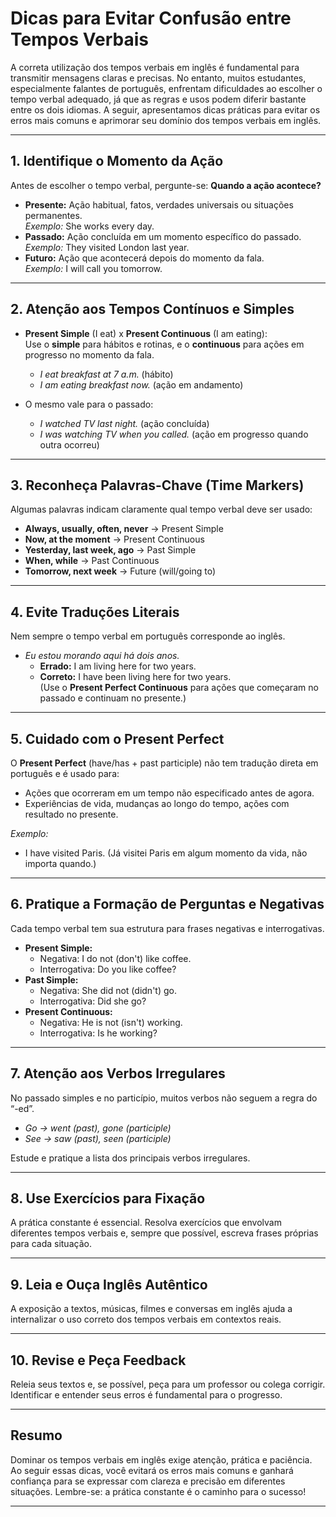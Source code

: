 
# Dicas para Evitar Confusão entre Tempos Verbais

A correta utilização dos tempos verbais em inglês é fundamental para transmitir mensagens claras e precisas. No entanto, muitos estudantes, especialmente falantes de português, enfrentam dificuldades ao escolher o tempo verbal adequado, já que as regras e usos podem diferir bastante entre os dois idiomas. A seguir, apresentamos dicas práticas para evitar os erros mais comuns e aprimorar seu domínio dos tempos verbais em inglês.

---

## 1. **Identifique o Momento da Ação**

Antes de escolher o tempo verbal, pergunte-se: **Quando a ação acontece?**  
- **Presente:** Ação habitual, fatos, verdades universais ou situações permanentes.  
  *Exemplo:* She works every day.  
- **Passado:** Ação concluída em um momento específico do passado.  
  *Exemplo:* They visited London last year.  
- **Futuro:** Ação que acontecerá depois do momento da fala.  
  *Exemplo:* I will call you tomorrow.

---

## 2. **Atenção aos Tempos Contínuos e Simples**

- **Present Simple** (I eat) x **Present Continuous** (I am eating):  
  Use o **simple** para hábitos e rotinas, e o **continuous** para ações em progresso no momento da fala.
  - *I eat breakfast at 7 a.m.* (hábito)
  - *I am eating breakfast now.* (ação em andamento)

- O mesmo vale para o passado:  
  - *I watched TV last night.* (ação concluída)
  - *I was watching TV when you called.* (ação em progresso quando outra ocorreu)

---

## 3. **Reconheça Palavras-Chave (Time Markers)**

Algumas palavras indicam claramente qual tempo verbal deve ser usado:
- **Always, usually, often, never** → Present Simple
- **Now, at the moment** → Present Continuous
- **Yesterday, last week, ago** → Past Simple
- **When, while** → Past Continuous
- **Tomorrow, next week** → Future (will/going to)

---

## 4. **Evite Traduções Literais**

Nem sempre o tempo verbal em português corresponde ao inglês.  
- *Eu estou morando aqui há dois anos.*  
  - **Errado:** I am living here for two years.  
  - **Correto:** I have been living here for two years.  
  (Use o **Present Perfect Continuous** para ações que começaram no passado e continuam no presente.)

---

## 5. **Cuidado com o Present Perfect**

O **Present Perfect** (have/has + past participle) não tem tradução direta em português e é usado para:
- Ações que ocorreram em um tempo não especificado antes de agora.
- Experiências de vida, mudanças ao longo do tempo, ações com resultado no presente.

*Exemplo:*  
- I have visited Paris. (Já visitei Paris em algum momento da vida, não importa quando.)

---

## 6. **Pratique a Formação de Perguntas e Negativas**

Cada tempo verbal tem sua estrutura para frases negativas e interrogativas.  
- **Present Simple:**  
  - Negativa: I do not (don't) like coffee.  
  - Interrogativa: Do you like coffee?
- **Past Simple:**  
  - Negativa: She did not (didn't) go.  
  - Interrogativa: Did she go?
- **Present Continuous:**  
  - Negativa: He is not (isn't) working.  
  - Interrogativa: Is he working?

---

## 7. **Atenção aos Verbos Irregulares**

No passado simples e no particípio, muitos verbos não seguem a regra do “-ed”.  
- *Go → went (past), gone (participle)*
- *See → saw (past), seen (participle)*

Estude e pratique a lista dos principais verbos irregulares.

---

## 8. **Use Exercícios para Fixação**

A prática constante é essencial. Resolva exercícios que envolvam diferentes tempos verbais e, sempre que possível, escreva frases próprias para cada situação.

---

## 9. **Leia e Ouça Inglês Autêntico**

A exposição a textos, músicas, filmes e conversas em inglês ajuda a internalizar o uso correto dos tempos verbais em contextos reais.

---

## 10. **Revise e Peça Feedback**

Releia seus textos e, se possível, peça para um professor ou colega corrigir. Identificar e entender seus erros é fundamental para o progresso.

---

## Resumo

Dominar os tempos verbais em inglês exige atenção, prática e paciência. Ao seguir essas dicas, você evitará os erros mais comuns e ganhará confiança para se expressar com clareza e precisão em diferentes situações. Lembre-se: a prática constante é o caminho para o sucesso!

---
```